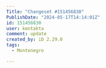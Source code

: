 ```yaml
---
Title: "Changeset #151456830"
PublishDate: "2024-05-17T14:14:01Z"
id: 151456830
user: kentakta
comment: update
created_by: iD 2.29.0
tags:
  - Montenegro

---
```

